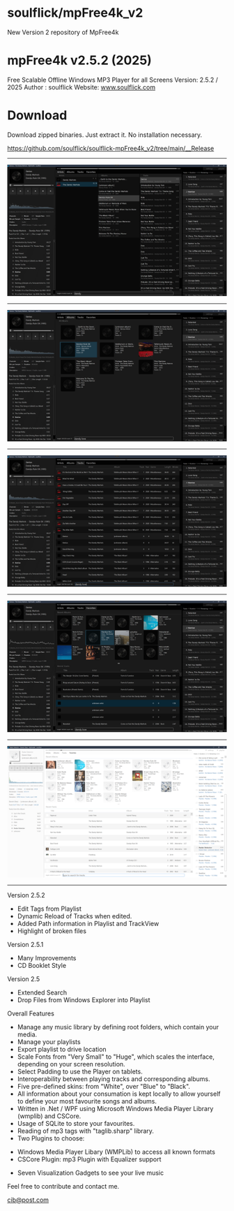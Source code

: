 # soulflick/mpFree4k_v2
 New Version 2 repository of MpFree4k

mpFree4k v2.5.2 (2025)
=============================================================================

Free Scalable Offline Windows MP3 Player for all Screens
Version: 2.5.2 / 2025
Author : soulflick
Website: www.soulflick.com

# Download

Download zipped binaries. Just extract it. No installation necessary.
 
 https://github.com/soulflick/soulflick-mpFree4k_v2/tree/main/__Release

-----------------------------------------------------------------------------

![alt text](https://github.com/soulflick/soulflick-mpFree4k_v2/blob/main/Screenshots/artists.png?raw=true)

-----------------------------------------------------------------------------

![alt text](https://github.com/soulflick/soulflick-mpFree4k_v2/blob/main/Screenshots/albums.png?raw=true)

-----------------------------------------------------------------------------

![alt text](https://github.com/soulflick/soulflick-mpFree4k_v2/blob/main/Screenshots/tracks.png?raw=true)

-----------------------------------------------------------------------------

![alt text](https://github.com/soulflick/soulflick-mpFree4k_v2/blob/main/Screenshots/favorites.png?raw=true)

-----------------------------------------------------------------------------

![alt text](https://github.com/soulflick/soulflick-mpFree4k_v2/blob/main/Screenshots/white_favourites.png?raw=true)

-----------------------------------------------------------------------------


Version 2.5.2

- Edit Tags from Playlist
- Dynamic Reload of Tracks when edited.
- Added Path information in Playlist and TrackView
- Highlight of broken files

Version 2.5.1

- Many Improvements
- CD Booklet Style

Version 2.5

- Extended Search
- Drop Files from Windows Explorer into Playlist

Overall Features

- Manage any music library by defining root folders, which contain your media.
- Manage your playlists
- Export playlist to drive location
- Scale Fonts from "Very Small" to "Huge", which scales the interface, depending 
  on your screen resolution.
- Select Padding to use the Player on tablets.
- Interoperability between playing tracks and corresponding albums.
- Five pre-defined skins: from "White", over "Blue" to "Black".
- All information about your consumation is kept locally to allow yourself to
  define your most favourite songs and albums.
- Written in .Net / WPF using Microsoft Windows Media Player Library (wmplib)
  and CSCore.
- Usage of SQLite to store your favourites.
- Reading of mp3 tags with "taglib.sharp" library.
- Two Plugins to choose:
* Windows Media Player Libary (WMPLib) to access all known formats
* CSCore Plugin: mp3 Plugin with Equalizer support
- Seven Visualization Gadgets to see your live music

Feel free to contribute and contact me.

cib@post.com
